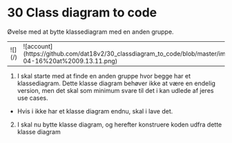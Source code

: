 # 30 Class diagram to code
Øvelse med at bytte klassediagram med en anden gruppe.

<table>
  <tr>
    <td>![](/)</td>
    <td>![account](https://github.com/dat18v2/30_classdiagram_to_code/blob/master/img/Screen%20Shot%202018-04-16%20at%2009.13.11.png)</td>
  </tr>
</table>





1. I skal starte med at finde en anden gruppe hvor begge har et klassediagram. Dette klasse diagram behøver ikke at være en endelig version, men det skal som minimum svare til det i kan udlede af jeres use cases. 
  * Hvis i ikke har et klasse diagram endnu, skal i lave det.
2. I skal nu bytte klasse diagram, og herefter konstruere koden udfra dette klasse diagram
  


